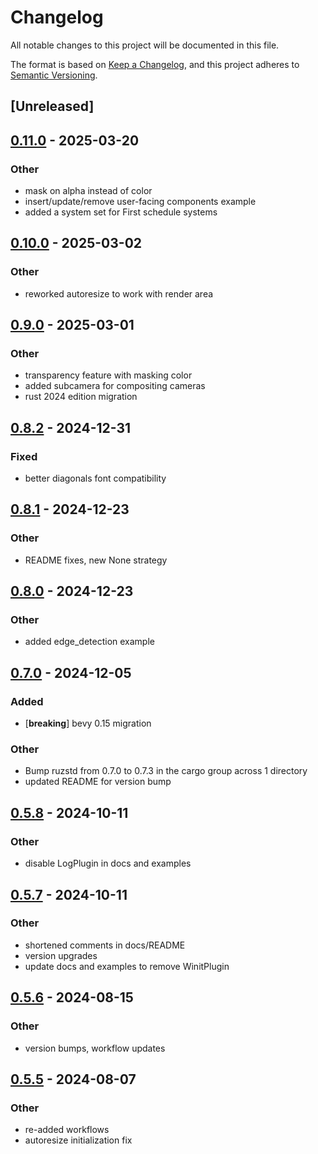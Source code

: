 # Changelog
All notable changes to this project will be documented in this file.

The format is based on [Keep a Changelog](https://keepachangelog.com/en/1.0.0/),
and this project adheres to [Semantic Versioning](https://semver.org/spec/v2.0.0.html).

## [Unreleased]

## [0.11.0](https://github.com/cxreiff/bevy_ratatui_camera/compare/v0.10.0...v0.11.0) - 2025-03-20

### Other

- mask on alpha instead of color
- insert/update/remove user-facing components example
- added a system set for First schedule systems

## [0.10.0](https://github.com/cxreiff/bevy_ratatui_camera/compare/v0.9.0...v0.10.0) - 2025-03-02

### Other

- reworked autoresize to work with render area

## [0.9.0](https://github.com/cxreiff/bevy_ratatui_camera/compare/v0.8.2...v0.9.0) - 2025-03-01

### Other

- transparency feature with masking color
- added subcamera for compositing cameras
- rust 2024 edition migration

## [0.8.2](https://github.com/cxreiff/bevy_ratatui_camera/compare/v0.8.1...v0.8.2) - 2024-12-31

### Fixed

- better diagonals font compatibility

## [0.8.1](https://github.com/cxreiff/bevy_ratatui_camera/compare/v0.8.0...v0.8.1) - 2024-12-23

### Other

- README fixes, new None strategy

## [0.8.0](https://github.com/cxreiff/bevy_ratatui_camera/compare/v0.7.0...v0.8.0) - 2024-12-23

### Other

- added edge_detection example

## [0.7.0](https://github.com/cxreiff/bevy_ratatui_camera/compare/v0.6.0...v0.7.0) - 2024-12-05

### Added

- [**breaking**] bevy 0.15 migration

### Other

- Bump ruzstd from 0.7.0 to 0.7.3 in the cargo group across 1 directory
- updated README for version bump

## [0.5.8](https://github.com/cxreiff/bevy_ratatui_camera/compare/v0.5.7...v0.5.8) - 2024-10-11

### Other

- disable LogPlugin in docs and examples

## [0.5.7](https://github.com/cxreiff/bevy_ratatui_camera/compare/v0.5.6...v0.5.7) - 2024-10-11

### Other

- shortened comments in docs/README
- version upgrades
- update docs and examples to remove WinitPlugin

## [0.5.6](https://github.com/cxreiff/bevy_ratatui_camera/compare/v0.5.5...v0.5.6) - 2024-08-15

### Other
- version bumps, workflow updates

## [0.5.5](https://github.com/cxreiff/bevy_ratatui_camera/compare/v0.5.4...v0.5.5) - 2024-08-07

### Other
- re-added workflows
- autoresize initialization fix
